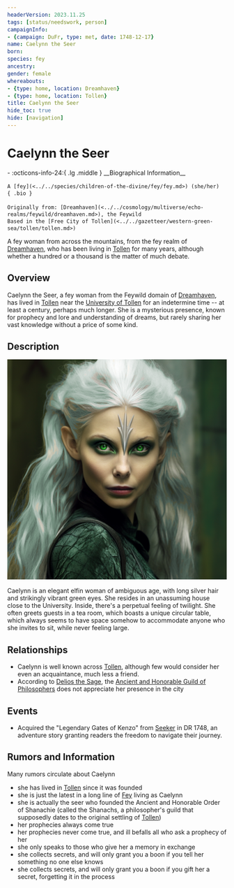 ```yaml
---
headerVersion: 2023.11.25
tags: [status/needswork, person]
campaignInfo:
- {campaign: DuFr, type: met, date: 1748-12-17}
name: Caelynn the Seer
born:
species: fey
ancestry:
gender: female
whereabouts:
- {type: home, location: Dreamhaven}
- {type: home, location: Tollen}
title: Caelynn the Seer
hide_toc: true
hide: [navigation]
---
```

# Caelynn the Seer
<div class="grid cards ext-narrow-margin ext-one-column" markdown>
- :octicons-info-24:{ .lg .middle } __Biographical Information__

    A [fey](<../../species/children-of-the-divine/fey/fey.md>) (she/her)  
    { .bio }

    Originally from: [Dreamhaven](<../../cosmology/multiverse/echo-realms/feywild/dreamhaven.md>), the Feywild
    Based in the [Free City of Tollen](<../../gazetteer/western-green-sea/tollen/tollen.md>)
</div>



A fey woman from across the mountains, from the fey realm of [Dreamhaven](<../../cosmology/multiverse/echo-realms/feywild/dreamhaven.md>), who has been living in [Tollen](<../../gazetteer/western-green-sea/tollen/tollen.md>) for many years, although whether a hundred or a thousand is the matter of much debate. 
## Overview

Caelynn the Seer, a fey woman from the Feywild domain of [Dreamhaven](<../../cosmology/multiverse/echo-realms/feywild/dreamhaven.md>), has lived in [Tollen](<../../gazetteer/western-green-sea/tollen/tollen.md>) near the [University of Tollen](<../../gazetteer/western-green-sea/tollen/university-of-tollen.md>) for an indetermine time -- at least a century, perhaps much longer. She is a mysterious presence, known for prophecy and lore and understanding of dreams, but rarely sharing her vast knowledge without a price of some kind. 
## Description

![Caelynn Portrait](../../assets/caelynn-portrait.png)

Caelynn is an elegant elfin woman of ambiguous age, with long silver hair and strikingly vibrant green eyes.  She resides in an unassuming house close to the University. Inside, there's a perpetual feeling of twilight. She often greets guests in a tea room, which boasts a unique circular table, which always seems to have space somehow to accommodate anyone who she invites to sit, while never feeling large. 
## Relationships

- Caelynn is well known across [Tollen](<../../gazetteer/western-green-sea/tollen/tollen.md>), although few would consider her even an acquaintance, much less a friend. 
- According to [Delios the Sage](<../tollenders/delios-the-sage.md>), the [Ancient and Honorable Guild of Philosophers](<../../groups/tollen-guilds/ancient-and-honorable-guild-of-philosophers.md>) does not appreciate her presence in the city
## Events

- Acquired the "Legendary Gates of Kenzo" from [Seeker](<../pcs/dunmar-fellowship/seeker.md>) in DR 1748, an adventure story granting readers the freedom to navigate their journey.
## Rumors and Information

Many rumors circulate about Caelynn
- she has lived in [Tollen](<../../gazetteer/western-green-sea/tollen/tollen.md>) since it was founded
- she is just the latest in a long line of [Fey](<../../species/children-of-the-divine/fey/fey.md>) living as Caelynn
- she is actually the seer who founded the Ancient and Honorable Order of Shanachie (called the Shanachs, a philosopher's guild that supposedly dates to the original settling of [Tollen](<../../gazetteer/western-green-sea/tollen/tollen.md>))
- her prophecies always come true
- her prophecies never come true, and ill befalls all who ask a prophecy of her
- she only speaks to those who give her a memory in exchange
- she collects secrets, and will only grant you a boon if you tell her something no one else knows
- she collects secrets, and will only grant you a boon if you gift her a secret, forgetting it in the process

